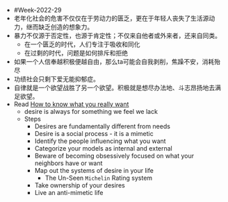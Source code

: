 - #Week-2022-29
- 老年化社会的危害不仅仅在于劳动力的匮乏，更在于年轻人丧失了生活源动力，继而缺乏创造的想象力。
- 暴力不仅源于否定性，也源于肯定性；不仅来自他者或外来者，还来自同类。
	- 在一个匮乏的时代，人们专注于吸收和同化
	- 在过剩的时代，问题是如何排斥和拒绝
- 如果一个人信奉越积极便越自由，那么ta可能会自我剥削，焦躁不安，消耗殆尽
- 功绩社会只剩下爱无能抑郁症。
- 自律就是一个欲望战胜了另一个欲望。积极就是想尽办法地、斗志昂扬地去满足欲望。
- Read [How to know what you really want](https://psyche.co/guides/how-to-know-what-you-really-want-and-be-free-from-mimetic-desire)
	- desire is always for something we feel we lack
	- Steps
		- Desires are fundamentally different from needs
		- Desire is a social process - it is a mimetic
		- Identify the people influencing what you want
		- Categorize your models as internal and external
		- Beware of becoming obsessively focused on what your neighbors have or want
		- Map out the systems of desire in your life
			- The Un-Seen `Michelin` Rating system
		- Take ownership of your desires
		- Live an anti-mimetic life